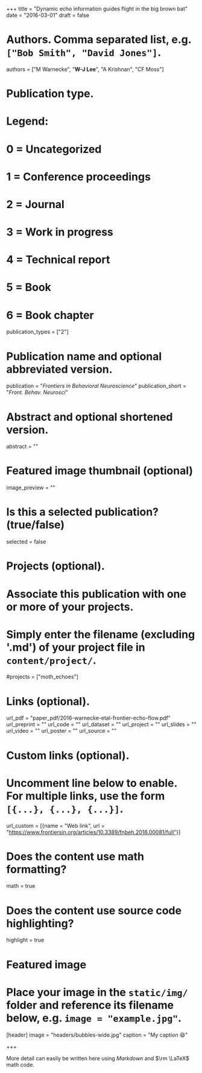+++
title = "Dynamic echo information guides flight in the big brown bat"
date = "2016-03-01"
draft = false

# Authors. Comma separated list, e.g. `["Bob Smith", "David Jones"]`.
authors = ["M Warnecke", "**W-J Lee**", "A Krishnan", "CF Moss"]

# Publication type.
# Legend:
# 0 = Uncategorized
# 1 = Conference proceedings
# 2 = Journal
# 3 = Work in progress
# 4 = Technical report
# 5 = Book
# 6 = Book chapter
publication_types = ["2"]

# Publication name and optional abbreviated version.
publication = "*Frontiers in Behavioral Neuroscience*"
publication_short = "*Front. Behav. Neurosci*"

# Abstract and optional shortened version.
abstract = ""

# Featured image thumbnail (optional)
image_preview = ""

# Is this a selected publication? (true/false)
selected = false

# Projects (optional).
#   Associate this publication with one or more of your projects.
#   Simply enter the filename (excluding '.md') of your project file in `content/project/`.
#projects = ["moth_echoes"]

# Links (optional).
url_pdf = "paper_pdf/2016-warnecke-etal-frontier-echo-flow.pdf"
url_preprint = ""
url_code = ""
url_dataset = ""
url_project = ""
url_slides = ""
url_video = ""
url_poster = ""
url_source = ""

# Custom links (optional).
#   Uncomment line below to enable. For multiple links, use the form `[{...}, {...}, {...}]`.
url_custom = [{name = "Web link", url = "https://www.frontiersin.org/articles/10.3389/fnbeh.2016.00081/full"}]

# Does the content use math formatting?
math = true

# Does the content use source code highlighting?
highlight = true

# Featured image
# Place your image in the `static/img/` folder and reference its filename below, e.g. `image = "example.jpg"`.
[header]
image = "headers/bubbles-wide.jpg"
caption = "My caption :smile:"

+++

More detail can easily be written here using *Markdown* and $\rm \LaTeX$ math code.
